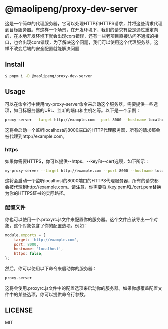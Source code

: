 # @maolipeng/proxy-dev-server

这是一个简单的代理服务器，它可以处理HTTP和HTTPS请求，并将这些请求代理到目标服务器。有这样一个场景，在开发环境下，我们的请求有些是通过重定向的，在本地开发环境下就会出现cors错误，还有一些老项目直接访问不通域的接口，也会出现cors错误，为了解决这个问题，我们可以使用这个代理服务器。这样不改变后端的安全配置就能解决问题
## Install

```bash
$ pnpm i -D @maolipeng/proxy-dev-server
```

## Usage
可以在命令行中使用my-proxy-server命令来启动这个服务器。需要提供一些选项，如目标服务器的URL、监听的端口和主机名等。以下是一个示例：
```bash
proxy-server --target http://example.com --port 8000 --hostname localhost

```
这将会启动一个监听localhost的8000端口的HTTP代理服务器，所有的请求都会被代理到http://example.com。
### https
如果你需要HTTPS，你可以提供--https、--key和--cert选项，如下所示：
```bash
my-proxy-server --target http://example.com --port 8000 --hostname localhost --https ./key.pem --cert ./cert.pem

```
这将会启动一个监听localhost的8000端口的HTTPS代理服务器，所有的请求都会被代理到http://example.com。请注意，你需要将./key.pem和./cert.pem替换为你的HTTPS证书的实际路径。

### 配置文件
你也可以使用一个.proxyrc.js文件来配置你的服务器。这个文件应该导出一个对象，这个对象包含了你的配置选项。例如：
```js
module.exports = {
    target: 'http://example.com',
    port: 8000,
    hostname: 'localhost',
    https: false,
};

```
然后，你可以使用以下命令来启动你的服务器：
```bash
proxy-server
```
这将会使用.proxyrc.js文件中的配置选项来启动你的服务器。如果你想覆盖配置文件中的某些选项，你可以提供命令行参数。

## LICENSE

MIT
